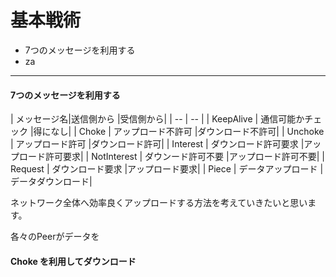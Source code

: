 # 基本戦術
* 7つのメッセージを利用する
* za

<hr>

#### 7つのメッセージを利用する

| メッセージ名|送信側から |受信側から|
| -- | -- |
| KeepAlive | 通信可能かチェック |得になし|
| Choke | アップロード不許可 |ダウンロード不許可|
| Unchoke | アップロード許可 |ダウンロード許可|
| Interest | ダウンロード許可要求 |アップロード許可要求|
| NotInterest | ダウンード許可不要 |アップロード許可不要|
| Request | ダウンロード要求 |アップロード要求|
| Piece | データアップロード |データダウンロード|

ネットワーク全体へ効率良くアップロードする方法を考えていきたいと思います。

各々のPeerがデータを


#### Choke を利用してダウンロード




